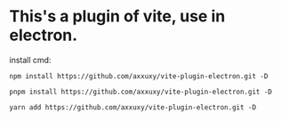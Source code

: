 # This's a plugin of vite, use in electron.

install cmd:
```
npm install https://github.com/axxuxy/vite-plugin-electron.git -D
```
```
pnpm install https://github.com/axxuxy/vite-plugin-electron.git -D
```
```
yarn add https://github.com/axxuxy/vite-plugin-electron.git -D
```
